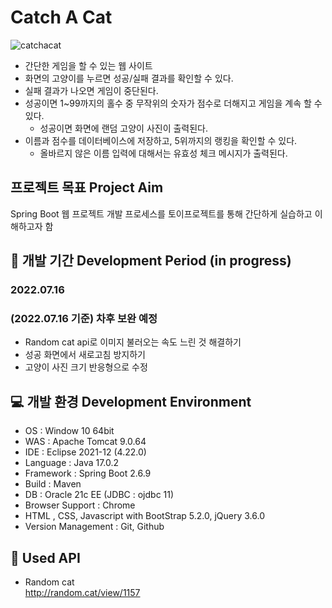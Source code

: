 # Catch A Cat
![catchacat](https://user-images.githubusercontent.com/97426362/179360371-db69e029-5dc9-4ffc-93c1-9daddf711742.gif)
- 간단한 게임을 할 수 있는 웹 사이트
- 화면의 고양이를 누르면 성공/실패 결과를 확인할 수 있다.
- 실패 결과가 나오면 게임이 중단된다.
- 성공이면 1~99까지의 홀수 중 무작위의 숫자가 점수로 더해지고 게임을 계속 할 수 있다.
  - 성공이면 화면에 랜덤 고양이 사진이 출력된다. 
- 이름과 점수를 데이터베이스에 저장하고, 5위까지의 랭킹을 확인할 수 있다.
  - 올바르지 않은 이름 입력에 대해서는 유효성 체크 메시지가 출력된다.

## 프로젝트 목표 Project Aim
Spring Boot 웹 프로젝트 개발 프로세스를 토이프로젝트를 통해 간단하게 실습하고 이해하고자 함

## 📅 개발 기간 Development Period (in progress)
### 2022.07.16
### (2022.07.16 기준) 차후 보완 예정
- Random cat api로 이미지 불러오는 속도 느린 것 해결하기
- 성공 화면에서 새로고침 방지하기
- 고양이 사진 크기 반응형으로 수정

## 💻 개발 환경 Development Environment
- OS :  Window 10 64bit
- WAS : Apache Tomcat 9.0.64
- IDE : Eclipse 2021-12 (4.22.0)
- Language : Java 17.0.2
- Framework : Spring Boot 2.6.9
- Build : Maven
- DB : Oracle 21c EE (JDBC : ojdbc 11)
- Browser Support : Chrome
- HTML , CSS, Javascript with BootStrap 5.2.0, jQuery 3.6.0
- Version Management : Git, Github  

## 🔗 Used API
- Random cat  
http://random.cat/view/1157
